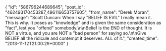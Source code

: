  {
   "id": "586796244689645",
   "post_id": "462493170453287_496116653757605",
   "from_name": "Derek Moran",
   "message": "Scott Duncan: When I say \"BELIEF IS EVIL\" I really mean it. This is why. It poses as \"knowledge\" and is given the same consideration as \"fact\", lest you \"offend\" somebody.\n\nBelief is the END of thought. It is NOT a virtue, and you are NOT a \"bad person\" for saying so.\n\nGive BELIEF all the ridicule and contempt it deserves. ALL of it.",
   "created_time": "2013-11-12T21:00:29+0000"
 }
